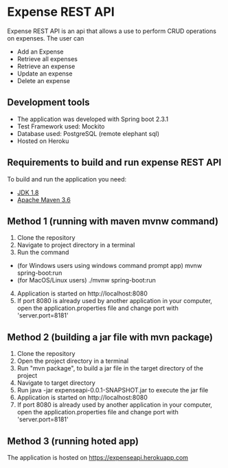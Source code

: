 # Expense REST API
Expense REST API is an api that allows a use to perform CRUD operations on expenses. The user can 
- Add an Expense
- Retrieve all expenses
- Retrieve an expense
- Update an expense
- Delete an expense

## Development tools
- The application was developed with Spring boot 2.3.1
- Test Framework used: Mockito
- Database used: PostgreSQL (remote elephant sql)
- Hosted on Heroku

## Requirements to build and run expense REST API
To build and run the application you need:
- [JDK 1.8](http://www.oracle.com/technetwork/java/javase/downloads/jdk8-downloads-2133151.html)
- [Apache Maven 3.6](https://maven.apache.org/download.cgi)

## Method 1 (running with maven mvnw command)
1. Clone the repository
2. Navigate to project directory in a terminal
3. Run the command 
  - (for Windows users using windows command prompt app) mvnw spring-boot:run
  - (for MacOS/Linux users) ./mvnw spring-boot:run
4. Application is started on http://localhost:8080
5. If port 8080 is already used by another application in your computer, open the application.properties file and change port with 'server.port=8181'

## Method 2 (building a jar file with mvn package)
1. Clone the repository
2. Open the project directory in a terminal
3. Run "mvn package", to build a jar file in the target directory of the project
4. Navigate to target directory
5. Run java -jar expenseapi-0.0.1-SNAPSHOT.jar to execute the jar file
6. Application is started on http://localhost:8080
7. If port 8080 is already used by another application in your computer, open the application.properties file and change port with 'server.port=8181'

## Method 3 (running hoted app)
The application is hosted on https://expenseapi.herokuapp.com
